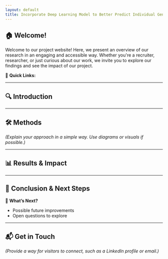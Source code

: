 ```yaml
---
layout: default
title: Incorporate Deep Learning Model to Better Predict Individual Gene Expression
---
```



## 🏠 Welcome!  
Welcome to our project website! Here, we present an overview of our research in an engaging and accessible way. Whether you're a recruiter, researcher, or just curious about our work, we invite you to explore our findings and see the impact of our project.

📌 **Quick Links:**  

---

## 🔍 Introduction  

---

## 🛠 Methods  
*(Explain your approach in a simple way. Use diagrams or visuals if possible.)*  

---

## 📊 Results & Impact  

---

## 🎯 Conclusion & Next Steps  

📌 **What’s Next?**  
- Possible future improvements  
- Open questions to explore  
---

## 📬 Get in Touch  
_(Provide a way for visitors to connect, such as a LinkedIn profile or email.)_  


